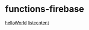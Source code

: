 # functions-firebase

[helloWorld](https://us-central1-gongjon-movie.cloudfunctions.net/helloWorld)
[listcontent](https://us-central1-gongjon-movie.cloudfunctions.net/listcontent)